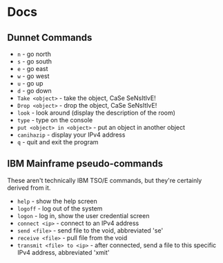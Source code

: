 # Docs
## Dunnet Commands
* `n` - go north
* `s` - go south
* `e` - go east
* `w` - go west
* `u` - go up
* `d` - go down
* `Take <object>` - take the object, CaSe SeNsItIvE!
* `Drop <object>` - drop the object, CaSe SeNsItIvE!
* `look` - look around (display the description of the room)
* `type` - type on the console
* `put <object> in <object>` - put an object in another object
* `canihazip` - display your IPv4 address
* `q` - quit and exit the program

## IBM Mainframe pseudo-commands
These aren't technically IBM TSO/E commands, but they're certainly derived from it.
* `help` - show the help screen
* `logoff` - log out of the system
* `logon` - log in, show the user credential screen
* `connect <ip>` - connect to an IPv4 address
* `send <file>` - send file to the void, abbreviated 'se'
* `receive <file>` - pull file from the void
* `transmit <file> to <ip>` - after connected, send a file to this specific IPv4 address, abbreviated 'xmit'
